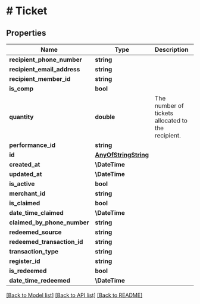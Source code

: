 # # Ticket

## Properties

Name | Type | Description | Notes
------------ | ------------- | ------------- | -------------
**recipient_phone_number** | **string** |  | [optional]
**recipient_email_address** | **string** |  | [optional]
**recipient_member_id** | **string** |  | [optional]
**is_comp** | **bool** |  | [optional]
**quantity** | **double** | The number of tickets allocated to the recipient. | [optional]
**performance_id** | **string** |  |
**id** | [**AnyOfStringString**](AnyOfStringString.md) |  |
**created_at** | **\DateTime** |  |
**updated_at** | **\DateTime** |  |
**is_active** | **bool** |  |
**merchant_id** | **string** |  |
**is_claimed** | **bool** |  | [optional]
**date_time_claimed** | **\DateTime** |  | [optional]
**claimed_by_phone_number** | **string** |  | [optional]
**redeemed_source** | **string** |  | [optional]
**redeemed_transaction_id** | **string** |  | [optional]
**transaction_type** | **string** |  | [optional]
**register_id** | **string** |  | [optional]
**is_redeemed** | **bool** |  | [optional]
**date_time_redeemed** | **\DateTime** |  | [optional]

[[Back to Model list]](../../README.md#models) [[Back to API list]](../../README.md#endpoints) [[Back to README]](../../README.md)
